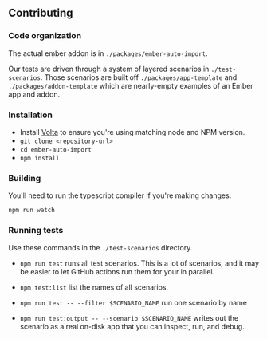 ## Contributing

### Code organization

The actual ember addon is in `./packages/ember-auto-import`.

Our tests are driven through a system of layered scenarios in `./test-scenarios`. Those scenarios are built off `./packages/app-template` and `./packages/addon-template` which are nearly-empty examples of an Ember app and addon.

### Installation

- Install [Volta](https://volta.sh/) to ensure you're using matching node and NPM version.
- `git clone <repository-url>`
- `cd ember-auto-import`
- `npm install`

### Building

You'll need to run the typescript compiler if you're making changes:

```
npm run watch
```

### Running tests

Use these commands in the `./test-scenarios` directory.

- `npm run test` runs all test scenarios. This is a lot of scenarios, and it may be easier to let GitHub actions run them for your in parallel.

- `npm test:list` list the names of all scenarios.

- `npm run test -- --filter $SCENARIO_NAME` run one scenario by name
- `npm run test:output -- --scenario $SCENARIO_NAME` writes out the scenario as a real on-disk app that you can inspect, run, and debug.
